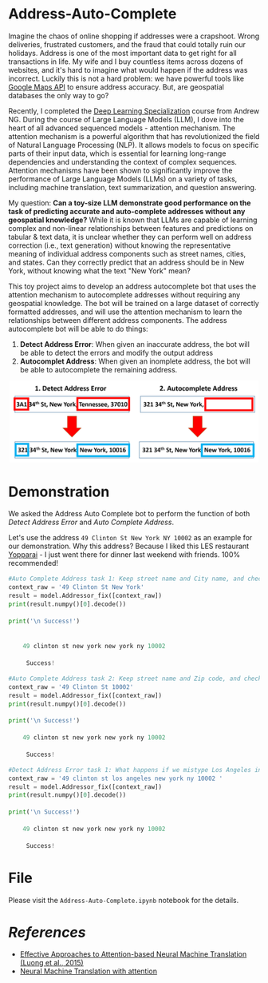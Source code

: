 # Address-Auto-Complete
Imagine the chaos of online shopping if addresses were a crapshoot. Wrong deliveries, frustrated customers, and the fraud that could totally ruin our holidays. Address is one of the most important data to get right for all transactions in life. My wife and I buy countless items across dozens of websites, and it's hard to imagine what would happen if the address was incorrect. Luckily this is not a hard problem: we have powerful tools like [Google Maps API](https://developers.google.com/maps/documentation/javascript) to ensure address accuracy. But, are geospatial databases the only way to go?

Recently, I completed the [Deep Learning Specialization](https://coursera.org/share/91ebf1ef9abec8ef3cb7f8f33509206e) course from Andrew NG. During the course of Large Language Models (LLM), I dove into the heart of all advanced sequenced models - attention mechanism. The attention mechanism is a powerful algorithm that has revolutionized the field of Natural Language Processing (NLP). It allows models to focus on specific parts of their input data, which is essential for learning long-range dependencies and understanding the context of complex sequences. Attention mechanisms have been shown to significantly improve the performance of Large Language Models (LLMs) on a variety of tasks, including machine translation, text summarization, and question answering.

My question: **Can a toy-size LLM demonstrate good performance on the task of predicting accurate and auto-complete addresses without any geospatial knowledge?** While it is known that LLMs are capable of learning complex and non-linear relationships between features and predictions on tabular & text data, it is unclear whether they can perform well on address correction (i.e., text generation) without knowing the representative meaning of individual address components such as street names, cities, and states. Can they correctly predict that an address should be in New York, without knowing what the text "New York" mean?

This toy project aims to develop an address autocomplete bot that uses the attention mechanism to autocomplete addresses without requiring any geospatial knowledge. The bot will be trained on a large dataset of correctly formatted addresses, and will use the attention mechanism to learn the relationships between different address components. The address autocomplete bot will be able to do things:
  1. **Detect Address Error**: When given an inaccurate address, the bot will be able to detect the errors and modify the output address
  2. **Autocomplet Address**: When given an inomplete address, the bot will be able to autocomplete the remaining address.

<p align="center">
    <img src="image/bot_function_1.PNG" width="500"> <br>
</p>

# Demonstration
We asked the Address Auto Complete bot to perform the function of both *Detect Address Error* and *Auto Complete Address*. 

Let's use the address `49 Clinton St New York NY 10002` as an example for our demonstration. Why this address? Because I liked this LES restaurant [Yopparai](https://maps.app.goo.gl/NqEAyHaA3Ay3qE2q9) - I just went there for dinner last weekend with friends. 100% recommended!

```python
#Auto Complete Address task 1: Keep street name and City name, and check if the bot can complete the rest
context_raw = '49 Clinton St New York'
result = model.Addressor_fix([context_raw]) 
print(result.numpy()[0].decode())

print('\n Success!')


    49 clinton st new york new york ny 10002 
    
     Success!
```

```python
#Auto Complete Address task 2: Keep street name and Zip code, and check if the bot can complete the rest
context_raw = '49 Clinton St 10002'
result = model.Addressor_fix([context_raw]) 
print(result.numpy()[0].decode())

print('\n Success!')

    49 clinton st new york new york ny 10002 
    
     Success!
```

```python
#Detect Address Error task 1: What happens if we mistype Los Angeles instead of New York
context_raw = '49 clinton st los angeles new york ny 10002 '
result = model.Addressor_fix([context_raw]) 
print(result.numpy()[0].decode())

print('\n Success!')

    49 clinton st new york new york ny 10002 
    
     Success!
```

# File
Please visit the `Address-Auto-Complete.ipynb` notebook for the details.

# *References*
  - [Effective Approaches to Attention-based Neural Machine Translation (Luong et al., 2015)](https://arxiv.org/abs/1508.04025v5)
  - [Neural Machine Translation with attention](https://www.tensorflow.org/text/tutorials/nmt_with_attention)